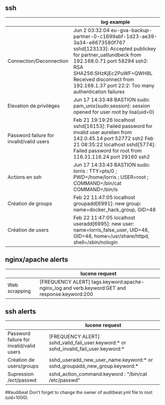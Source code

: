 ## ssh
| | log example |
| ------ | ------ |
| Connection/Deconnection | Jun 2 03:32:04 eu-gva-backup-partner-0-c1699abf-1d23-ae39-3a34-e6673580f767 sshd[123133]: Accepted publickey for partner_uatlundbeck from 192.168.0.71 port 58294 ssh2: RSA SHA256:SHzKjEc2PuWF+QWH8L Received disconnect from 192.168.1.37 port 22:2: Too many authentication failures |
| Elevation de privilèges | Jun 17 14:33:48 BASTION sudo: pam_unix(sudo:session): session opened for user root by lisa(uid=0) |
|  Password failure for invalid/valid users | Feb 21 19:19:26 localhost sshd[16153]: Failed password for invalid user aurelien from 142.0.45.14 port 52772 ssh2  Feb 21 08:35:22 localhost sshd[5774]: Failed password for root from 116.31.116.24 port 29160 ssh2|
| Actions en ssh | Jun 17 14:33:43 BASTION sudo:   lorris : TTY=pts/0 ; PWD=/home/lorris ; USER=root ; COMMAND=/bin/cat COMMAND=/bin/ls |
| Création de groups | Feb 22 11:47:05 localhost groupadd[6991]: new group: name=docker_hack_group, GID=48 |
| Création de users | Feb 22 11:47:05 localhost useradd[6995]: new user: name=lorris_false_user, UID=48, GID=48, home=/usr/share/httpd, shell=/sbin/nologin |

## nginx/apache alerts
|  | lucene request |
| ------ | ------ |
| Web scrapping | [FREQUENCY ALERT] tags.keyword:apache-nginx_log and verb.keyword:GET and response.keyword:200  |

## ssh alerts
|  | lucene request |
| ------ | ------ |
|  Password failure for invalid/valid users | [FREQUENCY ALERT] sshd_valid_fail_user.keyword:* or sshd_invalid_fail_user.keyword:* |
| Création de users/groups | sshd_useradd_new_user_name.keyword:* or sshd_groupadd_new_group.keyword:* |
| Supression /ect/passwd | sshd_action_command.keyword : \"/bin/cat /etc/passwd\" |

##audibeat
Don’t forget to change the owner of auditbeat.yml file to root (uid=1000).
